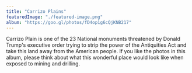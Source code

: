 ```yaml
---
title: "Carrizo Plains"
featuredImage: "./featured-image.png"
album: "https://goo.gl/photos/fD4op1g6cQjKNB217"
---
```

Carrizo Plain is one of the 23 National monuments threatened by Donald Trump's executive order trying to strip the power of the Antiquities Act and take this land away from the American people. If you like the photos in this album, please think about what this wonderful place would look like when exposed to mining and drilling.
